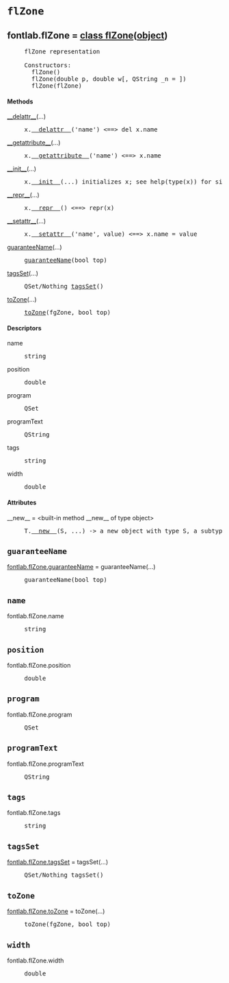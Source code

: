 

<a name="fontlab.flZone"></a>

# `flZone`


<dt class="class"><h2><span class="class-name">fontlab.flZone</span> = <a name="fontlab.flZone" href="#fontlab.flZone">class flZone</a>(<a href="./__builtin__.html#object">object</a>)</h2></dt><dd class="class"><dd>


<pre class="doc" markdown="0">flZone representation

Constructors:
  flZone()
  flZone(double p, double w[, QString _n = ])
  flZone(flZone)</pre>


</dd><h4 class="head-methods">Methods </h4><dl class="function"><dt><a name="flZone-__delattr__" href="#flZone-__delattr__"><span class="function-name">__delattr__</span></a><span class="argspec">(...)</span></dt><dd>

<pre class="doc" markdown="0">x.<a href="#fontlab.flZone-__delattr__">__delattr__</a>('name') <==> del x.name</pre>

</dd></dl>
<dl class="function"><dt><a name="flZone-__getattribute__" href="#flZone-__getattribute__"><span class="function-name">__getattribute__</span></a><span class="argspec">(...)</span></dt><dd>

<pre class="doc" markdown="0">x.<a href="#fontlab.flZone-__getattribute__">__getattribute__</a>('name') <==> x.name</pre>

</dd></dl>
<dl class="function"><dt><a name="flZone-__init__" href="#flZone-__init__"><span class="function-name">__init__</span></a><span class="argspec">(...)</span></dt><dd>

<pre class="doc" markdown="0">x.<a href="#fontlab.flZone-__init__">__init__</a>(...) initializes x; see help(type(x)) for signature</pre>

</dd></dl>
<dl class="function"><dt><a name="flZone-__repr__" href="#flZone-__repr__"><span class="function-name">__repr__</span></a><span class="argspec">(...)</span></dt><dd>

<pre class="doc" markdown="0">x.<a href="#fontlab.flZone-__repr__">__repr__</a>() <==> repr(x)</pre>

</dd></dl>
<dl class="function"><dt><a name="flZone-__setattr__" href="#flZone-__setattr__"><span class="function-name">__setattr__</span></a><span class="argspec">(...)</span></dt><dd>

<pre class="doc" markdown="0">x.<a href="#fontlab.flZone-__setattr__">__setattr__</a>('name', value) <==> x.name = value</pre>

</dd></dl>
<dl class="function"><dt><a name="flZone-guaranteeName" href="#flZone-guaranteeName"><span class="function-name">guaranteeName</span></a><span class="argspec">(...)</span></dt><dd>

<pre class="doc" markdown="0"><a href="#fontlab.flZone-guaranteeName">guaranteeName</a>(bool top)</pre>

</dd></dl>
<dl class="function"><dt><a name="flZone-tagsSet" href="#flZone-tagsSet"><span class="function-name">tagsSet</span></a><span class="argspec">(...)</span></dt><dd>

<pre class="doc" markdown="0">QSet<QString>/Nothing <a href="#fontlab.flZone-tagsSet">tagsSet</a>()</pre>

</dd></dl>
<dl class="function"><dt><a name="flZone-toZone" href="#flZone-toZone"><span class="function-name">toZone</span></a><span class="argspec">(...)</span></dt><dd>

<pre class="doc" markdown="0"><a href="#fontlab.flZone-toZone">toZone</a>(fgZone, bool top)</pre>

</dd></dl>

  <h4 class="head-desc">Descriptors </h4><dl class="descriptor"><dt>name</dt>
<dd>

<pre class="doc" markdown="0">string</pre>

</dd>
</dl>
<dl class="descriptor"><dt>position</dt>
<dd>

<pre class="doc" markdown="0">double</pre>

</dd>
</dl>
<dl class="descriptor"><dt>program</dt>
<dd>

<pre class="doc" markdown="0">QSet<int, int></pre>

</dd>
</dl>
<dl class="descriptor"><dt>programText</dt>
<dd>

<pre class="doc" markdown="0">QString</pre>

</dd>
</dl>
<dl class="descriptor"><dt>tags</dt>
<dd>

<pre class="doc" markdown="0">string</pre>

</dd>
</dl>
<dl class="descriptor"><dt>width</dt>
<dd>

<pre class="doc" markdown="0">double</pre>

</dd>
</dl>

  <h4 class="head-attrs">Attributes </h4><dl><dt><span class="other-name">__new__</span> = &lt;built-in method __new__ of type object&gt;<dd>

<pre class="doc" markdown="0">T.<a href="#fontlab.flZone-__new__">__new__</a>(S, ...) -> a new object with type S, a subtype of T</pre>

</dd></dl>
</dd>


<a name="fontlab.flZone.guaranteeName"></a>

## `guaranteeName`


<dl class="function"><dt><a name="-fontlab.flZone.guaranteeName" href="#-fontlab.flZone.guaranteeName"><span class="function-name">fontlab.flZone.guaranteeName</span></a> = guaranteeName<span class="argspec">(...)</span></dt><dd>

<pre class="doc" markdown="0">guaranteeName(bool top)</pre>

</dd></dl>



<a name="fontlab.flZone.name"></a>

## `name`


<dl class="descriptor"><dt>fontlab.flZone.name</dt>
<dd>

<pre class="doc" markdown="0">string</pre>

</dd>
</dl>



<a name="fontlab.flZone.position"></a>

## `position`


<dl class="descriptor"><dt>fontlab.flZone.position</dt>
<dd>

<pre class="doc" markdown="0">double</pre>

</dd>
</dl>



<a name="fontlab.flZone.program"></a>

## `program`


<dl class="descriptor"><dt>fontlab.flZone.program</dt>
<dd>

<pre class="doc" markdown="0">QSet<int, int></pre>

</dd>
</dl>



<a name="fontlab.flZone.programText"></a>

## `programText`


<dl class="descriptor"><dt>fontlab.flZone.programText</dt>
<dd>

<pre class="doc" markdown="0">QString</pre>

</dd>
</dl>



<a name="fontlab.flZone.tags"></a>

## `tags`


<dl class="descriptor"><dt>fontlab.flZone.tags</dt>
<dd>

<pre class="doc" markdown="0">string</pre>

</dd>
</dl>



<a name="fontlab.flZone.tagsSet"></a>

## `tagsSet`


<dl class="function"><dt><a name="-fontlab.flZone.tagsSet" href="#-fontlab.flZone.tagsSet"><span class="function-name">fontlab.flZone.tagsSet</span></a> = tagsSet<span class="argspec">(...)</span></dt><dd>

<pre class="doc" markdown="0">QSet<QString>/Nothing tagsSet()</pre>

</dd></dl>



<a name="fontlab.flZone.toZone"></a>

## `toZone`


<dl class="function"><dt><a name="-fontlab.flZone.toZone" href="#-fontlab.flZone.toZone"><span class="function-name">fontlab.flZone.toZone</span></a> = toZone<span class="argspec">(...)</span></dt><dd>

<pre class="doc" markdown="0">toZone(fgZone, bool top)</pre>

</dd></dl>



<a name="fontlab.flZone.width"></a>

## `width`


<dl class="descriptor"><dt>fontlab.flZone.width</dt>
<dd>

<pre class="doc" markdown="0">double</pre>

</dd>
</dl>

